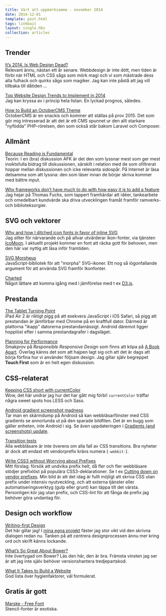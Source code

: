 ```yaml
---
title: Värt att uppmärksamma - november 2014
date: 2014-12-01
template: post.html
tags: linkbait
layout: single.hbs
collection: articles
---
```

## Trender

[It’s 2014. Is Web Design Dead?][9]  
Relevant ännu, nästan ett år senare. Webbdesign är inte dött, men tiden är förbi när HTML och CSS sågs som mörk magi och vi som mästrade dess alla fulhack och quirks sågs som magiker. Jag kan inte påstå att jag vill tillbaka till dåtiden ...

[Top Website Design Trends to Implement in 2014][6]  
Jag kan kryssa av i princip hela listan. En lyckad prognos, således.

[How to Build an OctoberCMS Theme][14]  
OctoberCMS är en snackis och kommer att ställas på prov 2015. Det som gör mig intresserad är att det är ett CMS spunnet ur den allt starkare "nyfödda" PHP-rörelsen, den som också står bakom Laravel och Composer. 


## Allmänt

[Because Reading is Fundamental][4]  
Teorin: I en (bra) diskussion AFK är det den som lyssnar mest som ger mest insiktsfulla bidrag till diskussionen, särskilt i relation med de som ofiltrerat hoppar mellan diskussionen och icke relevanta sidospår. På Internet är läsa detsamma som att lyssna: den som läser innan de börjar skriva kommer med bättre input.

[Why frameworks don’t have much to do with how easy it is to add a feature][7]  
Jag hejar på Thomas Fuchs, som tappert framhärdar att idéer, tankearbete och omedelbart kundvärde ska driva utvecklingen framåt framför ramverks- och biblioteksorgier.


## SVG och vektorer

[Why and how I ditched icon fonts in favor of inline SVG][8]  
Jag sitter för närvarande och på allvar utvärderar ikon-fonter, via tjänsten [IcoMoon](http://icomoon.io). I aktuellt projekt kommer en font att räcka gott för behoven, men den här var nyttig att läsa inför framtiden.

[SVG Morpheus][17]  
JavaScript-bibliotek för att "morpha" SVG-ikoner. Ett nog så iögonfallande argument för att använda SVG framför Ikonfonter.

[Charted][19]  
Något lättare att komma igång med i jämförelse med t ex [D3.js](http://d3js.org/).


## Prestanda

[The Tablet Turning Point][5]  
iPad Air 2 är riktigt pigg på att exekvera JavaScript i iOS Safari, så pigg att prestandan är jämförbar med Chrome på en kraftfull dator. Därmed är plattorna "ikapp" datorerna prestandamässigt. Android däremot ligger hopplöst efter i samma prestandagrafer i dagsläget.

[Planning for Performance][15]  
Smakprov på *Responsible Responsive Design* som finns att köpa på [A Book Apart](http://www.abookapart.com/products/responsible-responsive-design). Överlag känns det som att hajpen lagt sig och att det är dags att börja förfina hur vi använder följsam design. Jag gillar själv begreppet **Touch First** som är en helt egen diskussion.

## CSS-relaterat

[Keeping CSS short with currentColor][18]  
Wow, det här undrar jag hur det har gått mig förbi! `currentColor` träffar några sweet spots hos LESS och Sass.

[Android gradient screenshot madness][1]  
Tar man en skärmdump på Android så kan webbläsarfönster med CSS gradients se annorlunda ut på den sparade bildfilen. Det är en bugg som gäller enheten, inte Android i sig. Se även uppdateringen i [Gradients (and screenshots) update][2].

[Transition tests][3]  
Alla webbläsare är inte överens om alla fall av CSS transitions. Bra nyheter är dock att endast ett vendorprefix krävs numera (`-webkit-`).

[Write CSS3 without Worrying about Prefixes][12]  
Mitt förslag: försök att undvika prefix helt, då fler och fler webbläsare stödjer prefixlöst på populära CSS3-deklarationer. Se t ex [
Cutting down on vendor prefixes](http://www.456bereastreet.com/archive/201311/cutting_down_on_vendor_prefixes/). Min bild är att det idag är fullt möjligt att skriva CSS utan prefix under intensiv nyutveckling, och att externa tjänster eller automatiseringsverktyg (gulp eller grunt) kan täppa till det värsta. Personligen kör jag utan prefix, och CSS-lint för att fånga de prefix jag behöver göra undantag för.

## Design och workflow

[Writing-first Design][10]  
Det här gillar jag! I [mina egna projekt](http://www.tidrapporteringsuger.se) fäster jag stor vikt vid den skrivna dialogen redan nu. Tanken på att centrera designprocessen ännu mer kring ord och skrift känns lockande.

[What’s So Great About Bower?][13]  
Inte övertygad om Bower? Läs den här, den är bra. Främsta vinsten jag ser är att jag inte själv behöver versionshantera tredjepartskod.

[What It Takes to Build a Website][11]  
God lista över hygienfaktorer, väl formulerat.

## Gratis är gott

[Marske - Free Font][16]  
Stencil-fonter är exotiska.

[1]: http://www.quirksmode.org/blog/archives/2014/11/android_gradien.html
[2]: http://www.quirksmode.org/blog/archives/2014/11/gradients_and_s.html
[3]: http://www.quirksmode.org/blog/archives/2014/11/transition_test.html
[4]: http://blog.codinghorror.com/because-reading-is-fundamental-2/
[5]: http://blog.codinghorror.com/the-tablet-turning-point/
[6]: http://www.sitepoint.com/top-website-design-trends-implement-2014/
[7]: http://mir.aculo.us/2013/11/18/why-frameworks-dont-have-much-to-do-with-how-easy-it-is-to-add-a-feature/
[8]: http://mir.aculo.us/2014/10/31/icon-fonts-vs-inline-svg/
[9]: http://www.zeldman.com/2014/01/06/its-2014-is-web-design-dead/
[10]: https://signalvnoise.com/posts/3801-writing-first-design
[11]: http://24ways.org/2014/what-it-takes-to-build-a-website/
[12]: http://www.sitepoint.com/write-css3-without-worrying-prefixes/
[13]: http://css-tricks.com/whats-great-bower/
[14]: http://www.sitepoint.com/build-octobercms-theme/
[15]: http://alistapart.com/article/planning-for-performance
[16]: https://www.behance.net/gallery/21677209/Marske-Free-Font
[17]: http://alexk111.github.io/SVG-Morpheus/
[18]: http://osvaldas.info/keeping-css-short-with-currentcolor
[19]: http://www.charted.co/